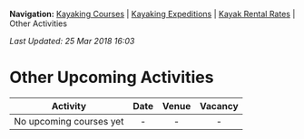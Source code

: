 **Navigation:** [Kayaking Courses](index) &#124; [Kayaking Expeditions](expedition) &#124; [Kayak Rental Rates](rental) &#124; Other Activities

_Last Updated: 25 Mar 2018 16:03_
# Other Upcoming Activities

Activity | Date | Venue | Vacancy
:---:|:---:|:---:|:---:
No upcoming courses yet|-|-|-

